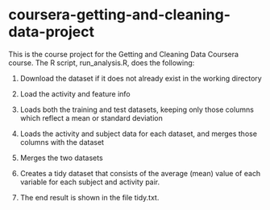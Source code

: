 # coursera-getting-and-cleaning-data-project
This is the course project for the Getting and Cleaning Data Coursera course. The R script, run_analysis.R, does the following:

1. Download the dataset if it does not already exist in the working directory

2. Load the activity and feature info

3. Loads both the training and test datasets, keeping only those columns which reflect a mean or standard deviation

4. Loads the activity and subject data for each dataset, and merges those columns with the dataset

5. Merges the two datasets

6. Creates a tidy dataset that consists of the average (mean) value of each variable for each subject and activity pair.

7. The end result is shown in the file tidy.txt.

